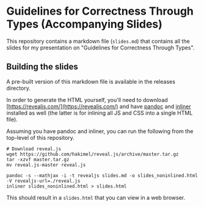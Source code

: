 # Guidelines for Correctness Through Types (Accompanying Slides)

This repository contains a markdown file (`slides.md`) that contains all the
slides for my presentation on "Guidelines for Correctness Through Types".

## Building the slides

A pre-built version of this markdown file is available in the releases
directory.

In order to generate the HTML yourself, you'll need to download
[https://revealjs.com/](https://revealjs.com/) and have
[pandoc](https://pandoc.org/) and
[inliner](https://www.npmjs.com/package/inliner) installed as well (the latter
is for inlining all JS and CSS into a single HTML file).

Assuming you have pandoc and inliner, you can run the following from the
top-level of this repository.

    # Download reveal.js
    wget https://github.com/hakimel/reveal.js/archive/master.tar.gz
    tar -xzvf master.tar.gz
    mv reveal.js-master reveal.js

    pandoc -s --mathjax -i -t revealjs slides.md -o slides_noninlined.html -V revealjs-url=./reveal.js
    inliner slides_noninlined.html > slides.html

This should result in a `slides.html` that you can view in a web browser.
